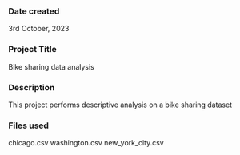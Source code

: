 ### Date created
3rd October, 2023

### Project Title
Bike sharing data analysis

### Description
This project performs descriptive analysis on a bike sharing dataset

### Files used
chicago.csv
washington.csv
new_york_city.csv


